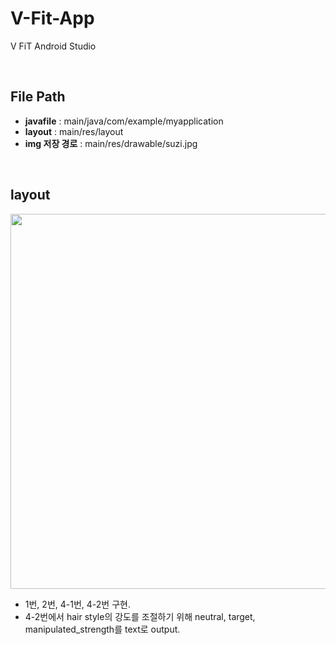 # V-Fit-App
V FiT Android Studio

<br>

## File Path

- <b>javafile</b> : main/java/com/example/myapplication
- <b>layout</b> : main/res/layout
- <b>img 저장 경로</b> : main/res/drawable/suzi.jpg

<br>

## layout
<img src="https://github.com/VIP-Projects/V-Fit-App/assets/62223905/a5cef999-7db2-471b-98a3-898d8fe084ac" style="width:600px">

- 1번, 2번, 4-1번, 4-2번 구현.
- 4-2번에서 hair style의 강도를 조절하기 위해 neutral, target, manipulated_strength를 text로 output.
